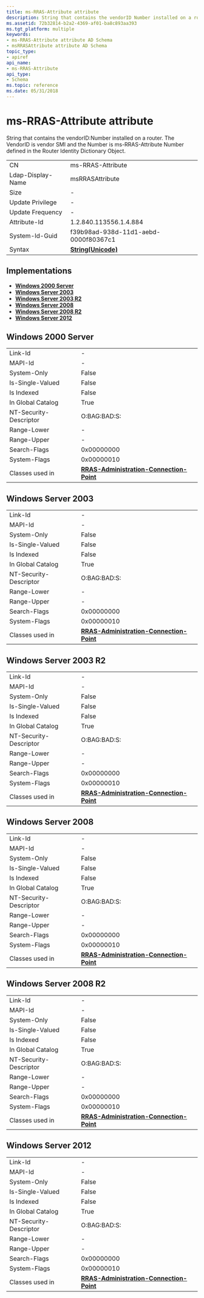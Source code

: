 ```yaml
---
title: ms-RRAS-Attribute attribute
description: String that contains the vendorID Number installed on a router. The VendorID is vendor SMI and the Number is ms-RRAS-Attribute Number defined in the Router Identity Dictionary Object.
ms.assetid: 72b32814-b2a2-4369-af01-ba8c893aa393
ms.tgt_platform: multiple
keywords:
- ms-RRAS-Attribute attribute AD Schema
- msRRASAttribute attribute AD Schema
topic_type:
- apiref
api_name:
- ms-RRAS-Attribute
api_type:
- Schema
ms.topic: reference
ms.date: 05/31/2018
---
```


# ms-RRAS-Attribute attribute

String that contains the vendorID:Number installed on a router. The VendorID is vendor SMI and the Number is ms-RRAS-Attribute Number defined in the Router Identity Dictionary Object.



|                   |                                             |
|-------------------|---------------------------------------------|
| CN                | ms-RRAS-Attribute                           |
| Ldap-Display-Name | msRRASAttribute                             |
| Size              | \-                                          |
| Update Privilege  | \-                                          |
| Update Frequency  | \-                                          |
| Attribute-Id      | 1.2.840.113556.1.4.884                      |
| System-Id-Guid    | f39b98ad-938d-11d1-aebd-0000f80367c1        |
| Syntax            | [**String(Unicode)**](s-string-unicode.md) |



## Implementations

-   [**Windows 2000 Server**](#windows-2000-server)
-   [**Windows Server 2003**](#windows-server-2003)
-   [**Windows Server 2003 R2**](#windows-server-2003-r2)
-   [**Windows Server 2008**](#windows-server-2008)
-   [**Windows Server 2008 R2**](#windows-server-2008-r2)
-   [**Windows Server 2012**](#windows-server-2012)

## Windows 2000 Server



|                        |                                                                                                |
|------------------------|------------------------------------------------------------------------------------------------|
| Link-Id                | \-                                                                                             |
| MAPI-Id                | \-                                                                                             |
| System-Only            | False                                                                                          |
| Is-Single-Valued       | False                                                                                          |
| Is Indexed             | False                                                                                          |
| In Global Catalog      | True                                                                                           |
| NT-Security-Descriptor | O:BAG:BAD:S:                                                                                   |
| Range-Lower            | \-                                                                                             |
| Range-Upper            | \-                                                                                             |
| Search-Flags           | 0x00000000                                                                                     |
| System-Flags           | 0x00000010                                                                                     |
| Classes used in        | [**RRAS-Administration-Connection-Point**](c-rrasadministrationconnectionpoint.md)<br/> |



## Windows Server 2003



|                        |                                                                                                |
|------------------------|------------------------------------------------------------------------------------------------|
| Link-Id                | \-                                                                                             |
| MAPI-Id                | \-                                                                                             |
| System-Only            | False                                                                                          |
| Is-Single-Valued       | False                                                                                          |
| Is Indexed             | False                                                                                          |
| In Global Catalog      | True                                                                                           |
| NT-Security-Descriptor | O:BAG:BAD:S:                                                                                   |
| Range-Lower            | \-                                                                                             |
| Range-Upper            | \-                                                                                             |
| Search-Flags           | 0x00000000                                                                                     |
| System-Flags           | 0x00000010                                                                                     |
| Classes used in        | [**RRAS-Administration-Connection-Point**](c-rrasadministrationconnectionpoint.md)<br/> |



## Windows Server 2003 R2



|                        |                                                                                                |
|------------------------|------------------------------------------------------------------------------------------------|
| Link-Id                | \-                                                                                             |
| MAPI-Id                | \-                                                                                             |
| System-Only            | False                                                                                          |
| Is-Single-Valued       | False                                                                                          |
| Is Indexed             | False                                                                                          |
| In Global Catalog      | True                                                                                           |
| NT-Security-Descriptor | O:BAG:BAD:S:                                                                                   |
| Range-Lower            | \-                                                                                             |
| Range-Upper            | \-                                                                                             |
| Search-Flags           | 0x00000000                                                                                     |
| System-Flags           | 0x00000010                                                                                     |
| Classes used in        | [**RRAS-Administration-Connection-Point**](c-rrasadministrationconnectionpoint.md)<br/> |



## Windows Server 2008



|                        |                                                                                                |
|------------------------|------------------------------------------------------------------------------------------------|
| Link-Id                | \-                                                                                             |
| MAPI-Id                | \-                                                                                             |
| System-Only            | False                                                                                          |
| Is-Single-Valued       | False                                                                                          |
| Is Indexed             | False                                                                                          |
| In Global Catalog      | True                                                                                           |
| NT-Security-Descriptor | O:BAG:BAD:S:                                                                                   |
| Range-Lower            | \-                                                                                             |
| Range-Upper            | \-                                                                                             |
| Search-Flags           | 0x00000000                                                                                     |
| System-Flags           | 0x00000010                                                                                     |
| Classes used in        | [**RRAS-Administration-Connection-Point**](c-rrasadministrationconnectionpoint.md)<br/> |



## Windows Server 2008 R2



|                        |                                                                                                |
|------------------------|------------------------------------------------------------------------------------------------|
| Link-Id                | \-                                                                                             |
| MAPI-Id                | \-                                                                                             |
| System-Only            | False                                                                                          |
| Is-Single-Valued       | False                                                                                          |
| Is Indexed             | False                                                                                          |
| In Global Catalog      | True                                                                                           |
| NT-Security-Descriptor | O:BAG:BAD:S:                                                                                   |
| Range-Lower            | \-                                                                                             |
| Range-Upper            | \-                                                                                             |
| Search-Flags           | 0x00000000                                                                                     |
| System-Flags           | 0x00000010                                                                                     |
| Classes used in        | [**RRAS-Administration-Connection-Point**](c-rrasadministrationconnectionpoint.md)<br/> |



## Windows Server 2012



|                        |                                                                                                |
|------------------------|------------------------------------------------------------------------------------------------|
| Link-Id                | \-                                                                                             |
| MAPI-Id                | \-                                                                                             |
| System-Only            | False                                                                                          |
| Is-Single-Valued       | False                                                                                          |
| Is Indexed             | False                                                                                          |
| In Global Catalog      | True                                                                                           |
| NT-Security-Descriptor | O:BAG:BAD:S:                                                                                   |
| Range-Lower            | \-                                                                                             |
| Range-Upper            | \-                                                                                             |
| Search-Flags           | 0x00000000                                                                                     |
| System-Flags           | 0x00000010                                                                                     |
| Classes used in        | [**RRAS-Administration-Connection-Point**](c-rrasadministrationconnectionpoint.md)<br/> |



 

 





